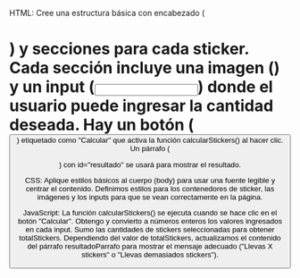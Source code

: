 HTML: Cree una estructura básica con encabezado (<h1>) y secciones para cada sticker.
Cada sección incluye una imagen (<img>) y un input (<input>) donde el usuario puede ingresar la cantidad deseada. Hay un botón (<button>) etiquetado como "Calcular" que activa la función calcularStickers() al hacer clic. Un párrafo (<p>) con id="resultado" se usará para mostrar el resultado.

CSS: Aplique estilos básicos al cuerpo (body) para usar una fuente legible y centrar el contenido.
Definimos estilos para los contenedores de sticker, las imágenes y los inputs para que se vean correctamente en la página.

JavaScript: La función calcularStickers() se ejecuta cuando se hace clic en el botón "Calcular".
Obtengo y convierto a números enteros los valores ingresados en cada input.
Sumo las cantidades de stickers seleccionadas para obtener totalStickers.
Dependiendo del valor de totalStickers, actualizamos el contenido del párrafo resultadoParrafo para mostrar el mensaje adecuado ("Llevas X stickers" o "Llevas demasiados stickers").
